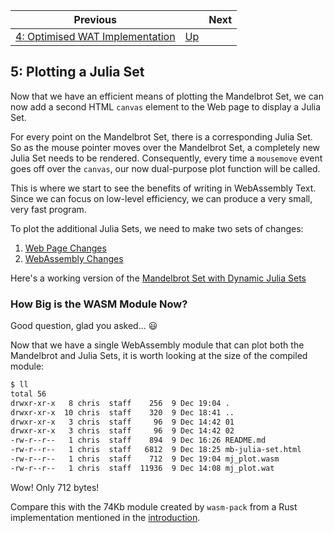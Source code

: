 | Previous | | Next
|---|---|---
| [4: Optimised WAT Implementation](../04%20WAT%20Optimised%20Implementation/) | [Up](../) | 

## 5: Plotting a Julia Set

Now that we have an efficient means of plotting the Mandelbrot Set, we can now add a second HTML `canvas` element to the Web page to display a Julia Set.

For every point on the Mandelbrot Set, there is a corresponding Julia Set.  So as the mouse pointer moves over the Mandelbrot Set, a completely new Julia Set needs to be rendered.  Consequently, every time a `mousemove` event goes off over the `canvas`, our now dual-purpose plot function will be called.

This is where we start to see the benefits of writing in WebAssembly Text.  Since we can focus on low-level efficiency, we can produce a very small, very fast program.

To plot the additional Julia Sets, we need to make two sets of changes:

1. [Web Page Changes](./01/)
1. [WebAssembly Changes](./02/)

Here's a working version of the [Mandelbrot Set with Dynamic Julia Sets](mb-julia-set.html)

### How Big is the WASM Module Now?

Good question, glad you asked...  😃

Now that we have a single WebAssembly module that can plot both the Mandelbrot and Julia Sets, it is worth looking at the size of the compiled module:

```bash
$ ll
total 56
drwxr-xr-x   8 chris  staff    256  9 Dec 19:04 .
drwxr-xr-x  10 chris  staff    320  9 Dec 18:41 ..
drwxr-xr-x   3 chris  staff     96  9 Dec 14:42 01
drwxr-xr-x   3 chris  staff     96  9 Dec 14:42 02
-rw-r--r--   1 chris  staff    894  9 Dec 16:26 README.md
-rw-r--r--   1 chris  staff   6812  9 Dec 18:25 mb-julia-set.html
-rw-r--r--   1 chris  staff    712  9 Dec 19:04 mj_plot.wasm
-rw-r--r--   1 chris  staff  11936  9 Dec 14:08 mj_plot.wat
```

Wow! Only 712 bytes!

Compare this with the 74Kb module created by `wasm-pack` from a Rust implementation mentioned in the [introduction](../).